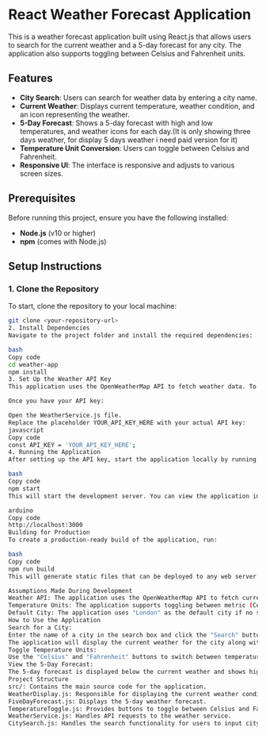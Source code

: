# React Weather Forecast Application

This is a weather forecast application built using React.js that allows users to search for the current weather and a 5-day forecast for any city. The application also supports toggling between Celsius and Fahrenheit units.

## Features
- **City Search**: Users can search for weather data by entering a city name.
- **Current Weather**: Displays current temperature, weather condition, and an icon representing the weather.
- **5-Day Forecast**: Shows a 5-day forecast with high and low temperatures, and weather icons for each day.(It is only showing three days weather, for display 5 days weather i need paid version for it)
- **Temperature Unit Conversion**: Users can toggle between Celsius and Fahrenheit.
- **Responsive UI**: The interface is responsive and adjusts to various screen sizes.

## Prerequisites

Before running this project, ensure you have the following installed:
- **Node.js** (v10 or higher)
- **npm** (comes with Node.js)

## Setup Instructions

### 1. Clone the Repository
To start, clone the repository to your local machine:
```bash
git clone <your-repository-url>
2. Install Dependencies
Navigate to the project folder and install the required dependencies:

bash
Copy code
cd weather-app
npm install
3. Set Up the Weather API Key
This application uses the OpenWeatherMap API to fetch weather data. To run the application, you need to obtain an API key by registering on OpenWeatherMap.

Once you have your API key:

Open the WeatherService.js file.
Replace the placeholder YOUR_API_KEY_HERE with your actual API key:
javascript
Copy code
const API_KEY = 'YOUR_API_KEY_HERE';
4. Running the Application
After setting up the API key, start the application locally by running the following command:

bash
Copy code
npm start
This will start the development server. You can view the application in your browser at:

arduino
Copy code
http://localhost:3000
Building for Production
To create a production-ready build of the application, run:

bash
Copy code
npm run build
This will generate static files that can be deployed to any web server or hosting service.

Assumptions Made During Development
Weather API: The application uses the OpenWeatherMap API to fetch current weather and forecast data.
Temperature Units: The application supports toggling between metric (Celsius) and imperial (Fahrenheit) units.
Default City: The application uses "London" as the default city if no search query is provided.
How to Use the Application
Search for a City:
Enter the name of a city in the search box and click the "Search" button.
The application will display the current weather for the city along with the 5-day forecast.
Toggle Temperature Units:
Use the "Celsius" and "Fahrenheit" buttons to switch between temperature units.
View the 5-Day Forecast:
The 5-day forecast is displayed below the current weather and shows high and low temperatures for each day along with a weather icon.
Project Structure
src/: Contains the main source code for the application.
WeatherDisplay.js: Responsible for displaying the current weather conditions.
FiveDayForecast.js: Displays the 5-day weather forecast.
TemperatureToggle.js: Provides buttons to toggle between Celsius and Fahrenheit.
WeatherService.js: Handles API requests to the weather service.
CitySearch.js: Handles the search functionality for users to input city names.